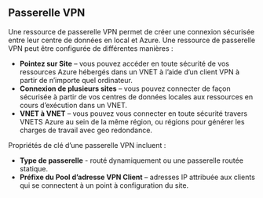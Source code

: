 ## <a name="vpn-gateway"></a>Passerelle VPN 
Une ressource de passerelle VPN permet de créer une connexion sécurisée entre leur centre de données en local et Azure. Une ressource de passerelle VPN peut être configurée de différentes manières :
 
- **Pointez sur Site** – vous pouvez accéder en toute sécurité de vos ressources Azure hébergés dans un VNET à l’aide d’un client VPN à partir de n’importe quel ordinateur. 
- **Connexion de plusieurs sites** – vous pouvez connecter de façon sécurisée à partir de vos centres de données locales aux ressources en cours d’exécution dans un VNET. 
- **VNET à VNET** – vous pouvez vous connecter en toute sécurité travers VNETS Azure au sein de la même région, ou régions pour générer les charges de travail avec geo redondance.

Propriétés de clé d’une passerelle VPN incluent :
 
- **Type de passerelle** - routé dynamiquement ou une passerelle routée statique. 
- **Préfixe du Pool d’adresse VPN Client** – adresses IP attribuée aux clients qui se connectent à un point à configuration du site.